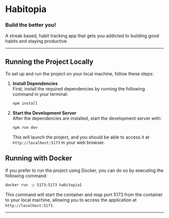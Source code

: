 # Habitopia

### Build the better you!

A streak based, habit tracking app that gets you addicted to building good habits and staying productive.


---

## Running the Project Locally

To set up and run the project on your local machine, follow these steps:

1. **Install Dependencies**  
   First, install the required dependencies by running the following command in your terminal:

   ```bash
   npm install
   ```

2. **Start the Development Server**  
   After the dependencies are installed, start the development server with:

   ```bash
   npm run dev
   ```

   This will launch the project, and you should be able to access it at `http://localhost:5173` in your web browser.

## Running with Docker

If you prefer to run the project using Docker, you can do so by executing the following command:

```bash
docker run -p 5173:5173 habitopia1
```

This command will start the container and map port 5173 from the container to your local machine, allowing you to access the application at `http://localhost:5173`.

---
